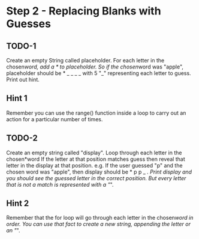 # Step 2 - Replacing Blanks with Guesses

## TODO-1

Create an empty String called placeholder.
For each letter in the chosen*word, add a * to placeholder.
So if the chosen*word was "apple", placeholder should be * \_ \_ \_ _ with 5 "_" representing each letter to guess.
Print out hint.

## Hint 1

Remember you can use the range() function inside a loop to carry out an action for a particular number of times.

## TODO-2

Create an empty string called "display".
Loop through each letter in the chosen*word
If the letter at that position matches guess then reveal that letter in the display at that position.
e.g. If the user guessed "p" and the chosen word was "apple", then display should be * p p \_ _.
Print display and you should see the guessed letter in the correct position.
But every letter that is not a match is represented with a "_".

## Hint 2

Remember that the for loop will go through each letter in the chosen*word in order. You can use that fact to create a new string, appending the letter or an "*".
